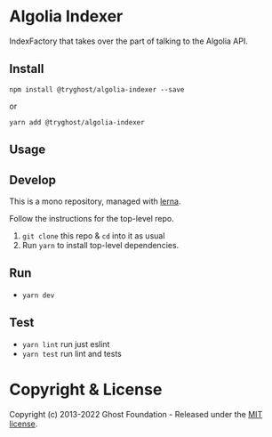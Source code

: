 # Algolia Indexer

IndexFactory that takes over the part of talking to the Algolia API.

## Install

`npm install @tryghost/algolia-indexer --save`

or

`yarn add @tryghost/algolia-indexer`


## Usage


## Develop

This is a mono repository, managed with [lerna](https://lernajs.io/).

Follow the instructions for the top-level repo.
1. `git clone` this repo & `cd` into it as usual
2. Run `yarn` to install top-level dependencies.


## Run

- `yarn dev`


## Test

- `yarn lint` run just eslint
- `yarn test` run lint and tests




# Copyright & License

Copyright (c) 2013-2022 Ghost Foundation - Released under the [MIT license](LICENSE).
